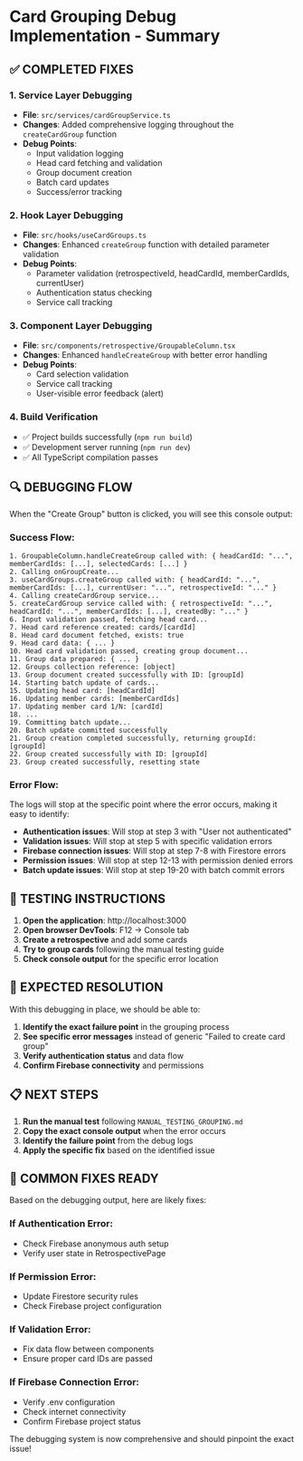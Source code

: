 # Card Grouping Debug Implementation - Summary

## ✅ COMPLETED FIXES

### 1. Service Layer Debugging
- **File**: `src/services/cardGroupService.ts`
- **Changes**: Added comprehensive logging throughout the `createCardGroup` function
- **Debug Points**:
  - Input validation logging
  - Head card fetching and validation
  - Group document creation
  - Batch card updates
  - Success/error tracking

### 2. Hook Layer Debugging  
- **File**: `src/hooks/useCardGroups.ts`
- **Changes**: Enhanced `createGroup` function with detailed parameter validation
- **Debug Points**:
  - Parameter validation (retrospectiveId, headCardId, memberCardIds, currentUser)
  - Authentication status checking
  - Service call tracking

### 3. Component Layer Debugging
- **File**: `src/components/retrospective/GroupableColumn.tsx`
- **Changes**: Enhanced `handleCreateGroup` with better error handling
- **Debug Points**:
  - Card selection validation
  - Service call tracking
  - User-visible error feedback (alert)

### 4. Build Verification
- ✅ Project builds successfully (`npm run build`)
- ✅ Development server running (`npm run dev`)
- ✅ All TypeScript compilation passes

## 🔍 DEBUGGING FLOW

When the "Create Group" button is clicked, you will see this console output:

### Success Flow:
```
1. GroupableColumn.handleCreateGroup called with: { headCardId: "...", memberCardIds: [...], selectedCards: [...] }
2. Calling onGroupCreate...
3. useCardGroups.createGroup called with: { headCardId: "...", memberCardIds: [...], currentUser: "...", retrospectiveId: "..." }
4. Calling createCardGroup service...
5. createCardGroup service called with: { retrospectiveId: "...", headCardId: "...", memberCardIds: [...], createdBy: "..." }
6. Input validation passed, fetching head card...
7. Head card reference created: cards/[cardId]
8. Head card document fetched, exists: true
9. Head card data: { ... }
10. Head card validation passed, creating group document...
11. Group data prepared: { ... }
12. Groups collection reference: [object]
13. Group document created successfully with ID: [groupId]
14. Starting batch update of cards...
15. Updating head card: [headCardId]
16. Updating member cards: [memberCardIds]
17. Updating member card 1/N: [cardId]
18. ...
19. Committing batch update...
20. Batch update committed successfully
21. Group creation completed successfully, returning groupId: [groupId]
22. Group created successfully with ID: [groupId]
23. Group created successfully, resetting state
```

### Error Flow:
The logs will stop at the specific point where the error occurs, making it easy to identify:
- **Authentication issues**: Will stop at step 3 with "User not authenticated"
- **Validation issues**: Will stop at step 5 with specific validation errors
- **Firebase connection issues**: Will stop at step 7-8 with Firestore errors
- **Permission issues**: Will stop at step 12-13 with permission denied errors
- **Batch update issues**: Will stop at step 19-20 with batch commit errors

## 🧪 TESTING INSTRUCTIONS

1. **Open the application**: http://localhost:3000
2. **Open browser DevTools**: F12 → Console tab
3. **Create a retrospective** and add some cards
4. **Try to group cards** following the manual testing guide
5. **Check console output** for the specific error location

## 🎯 EXPECTED RESOLUTION

With this debugging in place, we should be able to:
1. **Identify the exact failure point** in the grouping process
2. **See specific error messages** instead of generic "Failed to create card group"
3. **Verify authentication status** and data flow
4. **Confirm Firebase connectivity** and permissions

## 📋 NEXT STEPS

1. **Run the manual test** following `MANUAL_TESTING_GROUPING.md`
2. **Copy the exact console output** when the error occurs
3. **Identify the failure point** from the debug logs
4. **Apply the specific fix** based on the identified issue

## 🚀 COMMON FIXES READY

Based on the debugging output, here are likely fixes:

### If Authentication Error:
- Check Firebase anonymous auth setup
- Verify user state in RetrospectivePage

### If Permission Error:
- Update Firestore security rules
- Check Firebase project configuration

### If Validation Error:
- Fix data flow between components
- Ensure proper card IDs are passed

### If Firebase Connection Error:
- Verify .env configuration
- Check internet connectivity
- Confirm Firebase project status

The debugging system is now comprehensive and should pinpoint the exact issue!
